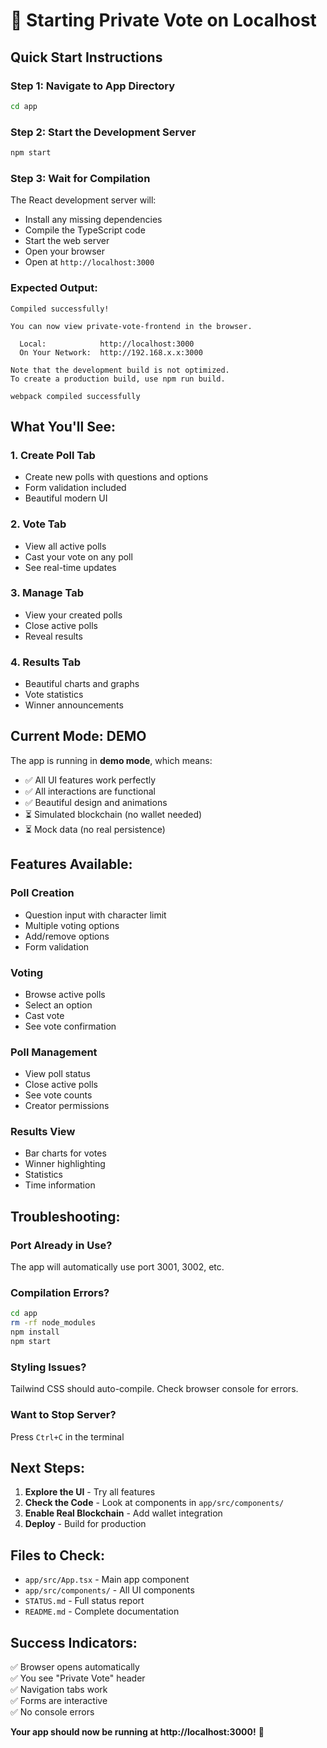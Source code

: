 # 🚀 Starting Private Vote on Localhost

## Quick Start Instructions

### Step 1: Navigate to App Directory
```bash
cd app
```

### Step 2: Start the Development Server
```bash
npm start
```

### Step 3: Wait for Compilation
The React development server will:
- Install any missing dependencies
- Compile the TypeScript code
- Start the web server
- Open your browser
- Open at `http://localhost:3000`

### Expected Output:
```
Compiled successfully!

You can now view private-vote-frontend in the browser.

  Local:            http://localhost:3000
  On Your Network:  http://192.168.x.x:3000

Note that the development build is not optimized.
To create a production build, use npm run build.

webpack compiled successfully
```

## What You'll See:

### 1. **Create Poll Tab**
- Create new polls with questions and options
- Form validation included
- Beautiful modern UI

### 2. **Vote Tab**
- View all active polls
- Cast your vote on any poll
- See real-time updates

### 3. **Manage Tab**
- View your created polls
- Close active polls
- Reveal results

### 4. **Results Tab**
- Beautiful charts and graphs
- Vote statistics
- Winner announcements

## Current Mode: DEMO

The app is running in **demo mode**, which means:
- ✅ All UI features work perfectly
- ✅ All interactions are functional
- ✅ Beautiful design and animations
- ⏳ Simulated blockchain (no wallet needed)
- ⏳ Mock data (no real persistence)

## Features Available:

### Poll Creation
- Question input with character limit
- Multiple voting options
- Add/remove options
- Form validation

### Voting
- Browse active polls
- Select an option
- Cast vote
- See vote confirmation

### Poll Management
- View poll status
- Close active polls
- See vote counts
- Creator permissions

### Results View
- Bar charts for votes
- Winner highlighting
- Statistics
- Time information

## Troubleshooting:

### Port Already in Use?
The app will automatically use port 3001, 3002, etc.

### Compilation Errors?
```bash
cd app
rm -rf node_modules
npm install
npm start
```

### Styling Issues?
Tailwind CSS should auto-compile. Check browser console for errors.

### Want to Stop Server?
Press `Ctrl+C` in the terminal

## Next Steps:

1. **Explore the UI** - Try all features
2. **Check the Code** - Look at components in `app/src/components/`
3. **Enable Real Blockchain** - Add wallet integration
4. **Deploy** - Build for production

## Files to Check:

- `app/src/App.tsx` - Main app component
- `app/src/components/` - All UI components
- `STATUS.md` - Full status report
- `README.md` - Complete documentation

## Success Indicators:

✅ Browser opens automatically  
✅ You see "Private Vote" header  
✅ Navigation tabs work  
✅ Forms are interactive  
✅ No console errors  

**Your app should now be running at http://localhost:3000!** 🎉
